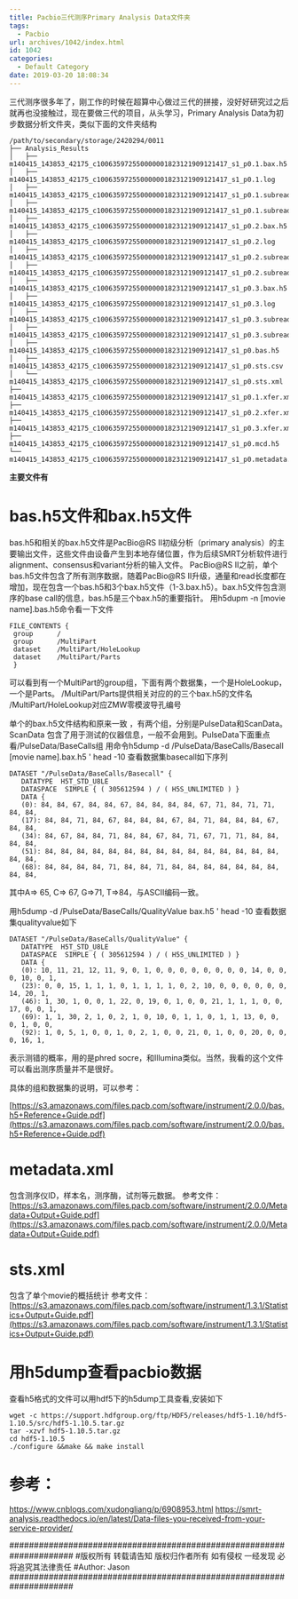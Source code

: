 ```yaml
---
title: Pacbio三代测序Primary Analysis Data文件夹
tags:
  - Pacbio
url: archives/1042/index.html
id: 1042
categories:
  - Default Category
date: 2019-03-20 18:08:34
---
```


三代测序很多年了，刚工作的时候在超算中心做过三代的拼接，没好好研究过之后就再也没接触过，现在要做三代的项目，从头学习，Primary Analysis Data为初步数据分析文件夹，类似下面的文件夹结构

```
/path/to/secondary/storage/2420294/0011
├── Analysis_Results
│   ├── m140415_143853_42175_c100635972550000001823121909121417_s1_p0.1.bax.h5
│   ├── m140415_143853_42175_c100635972550000001823121909121417_s1_p0.1.log
│   ├── m140415_143853_42175_c100635972550000001823121909121417_s1_p0.1.subreads.fasta
│   ├── m140415_143853_42175_c100635972550000001823121909121417_s1_p0.1.subreads.fastq
│   ├── m140415_143853_42175_c100635972550000001823121909121417_s1_p0.2.bax.h5
│   ├── m140415_143853_42175_c100635972550000001823121909121417_s1_p0.2.log
│   ├── m140415_143853_42175_c100635972550000001823121909121417_s1_p0.2.subreads.fasta
│   ├── m140415_143853_42175_c100635972550000001823121909121417_s1_p0.2.subreads.fastq
│   ├── m140415_143853_42175_c100635972550000001823121909121417_s1_p0.3.bax.h5
│   ├── m140415_143853_42175_c100635972550000001823121909121417_s1_p0.3.log
│   ├── m140415_143853_42175_c100635972550000001823121909121417_s1_p0.3.subreads.fasta
│   ├── m140415_143853_42175_c100635972550000001823121909121417_s1_p0.3.subreads.fastq
│   ├── m140415_143853_42175_c100635972550000001823121909121417_s1_p0.bas.h5
│   ├── m140415_143853_42175_c100635972550000001823121909121417_s1_p0.sts.csv
│   └── m140415_143853_42175_c100635972550000001823121909121417_s1_p0.sts.xml
├── m140415_143853_42175_c100635972550000001823121909121417_s1_p0.1.xfer.xml
├── m140415_143853_42175_c100635972550000001823121909121417_s1_p0.2.xfer.xml
├── m140415_143853_42175_c100635972550000001823121909121417_s1_p0.3.xfer.xml
├── m140415_143853_42175_c100635972550000001823121909121417_s1_p0.mcd.h5
└── m140415_143853_42175_c100635972550000001823121909121417_s1_p0.metadata.xml
```




**主要文件有**

# bas.h5文件和bax.h5文件

bas.h5和相关的bax.h5文件是PacBio@RS II初级分析（primary analysis）的主要输出文件，这些文件由设备产生到本地存储位置，作为后续SMRT分析软件进行alignment、consensus和variant分析的输入文件。
PacBio@RS II之前，单个bas.h5文件包含了所有测序数据，随着PacBio@RS II升级，通量和read长度都在增加，现在包含一个bas.h5和3个bax.h5文件（1-3.bax.h5）。bax.h5文件包含测序的base call的信息，bas.h5是三个bax.h5的重要指针。
用h5dupm -n [movie name].bas.h5命令看一下文件

```
FILE_CONTENTS {
 group      /
 group      /MultiPart
 dataset    /MultiPart/HoleLookup
 dataset    /MultiPart/Parts
 }
```



可以看到有一个MultiPart的group组，下面有两个数据集，一个是HoleLookup，一个是Parts。
/MultiPart/Parts提供相关对应的的三个bax.h5的文件名
/MultiPart/HoleLookup对应ZMW零模波导孔编号

单个的bax.h5文件结构和原来一致 ，有两个组，分别是PulseData和ScanData。ScanData
包含了用于测试的仪器信息，一般不会用到。PulseData下面重点看/PulseData/BaseCalls组
用命令h5dump -d /PulseData/BaseCalls/Basecall [movie name].bax.h5 ' head -10 查看数据集basecall如下序列

```
DATASET "/PulseData/BaseCalls/Basecall" {
   DATATYPE  H5T_STD_U8LE
   DATASPACE  SIMPLE { ( 305612594 ) / ( H5S_UNLIMITED ) }
   DATA {
   (0): 84, 84, 67, 84, 84, 67, 84, 84, 84, 84, 67, 71, 84, 71, 71, 84, 84,
   (17): 84, 84, 71, 84, 67, 84, 84, 84, 67, 84, 71, 84, 84, 84, 67, 84, 84,
   (34): 84, 67, 84, 84, 71, 84, 84, 67, 84, 71, 67, 71, 71, 84, 84, 84, 84,
   (51): 84, 84, 84, 84, 84, 84, 84, 84, 84, 84, 84, 84, 84, 84, 84, 84, 84,
   (68): 84, 84, 84, 84, 71, 84, 84, 71, 84, 84, 84, 84, 84, 84, 84, 84, 84,
```




其中A=> 65, C=> 67, G=>71, T=>84，与ASCII编码一致。

用h5dump -d /PulseData/BaseCalls/QualityValue bax.h5 ' head -10 查看数据集qualityvalue如下

```
DATASET "/PulseData/BaseCalls/QualityValue" {
   DATATYPE  H5T_STD_U8LE
   DATASPACE  SIMPLE { ( 305612594 ) / ( H5S_UNLIMITED ) }
   DATA {
   (0): 10, 11, 21, 12, 11, 9, 0, 1, 0, 0, 0, 0, 0, 0, 0, 0, 14, 0, 0, 0, 10, 0, 1,
   (23): 0, 0, 15, 1, 1, 1, 0, 1, 1, 1, 1, 0, 2, 10, 0, 0, 0, 0, 0, 0, 14, 20, 1,
   (46): 1, 30, 1, 0, 0, 1, 22, 0, 19, 0, 1, 0, 0, 21, 1, 1, 1, 0, 0, 17, 0, 0, 1,
   (69): 1, 1, 30, 2, 1, 0, 2, 1, 0, 10, 0, 1, 1, 0, 1, 1, 13, 0, 0, 0, 1, 0, 0,
   (92): 1, 0, 5, 1, 0, 0, 1, 0, 2, 1, 0, 0, 21, 0, 1, 0, 0, 20, 0, 0, 0, 16, 1,
```




表示测错的概率，用的是phred socre，和Illumina类似。当然，我看的这个文件可以看出测序质量并不是很好。

具体的组和数据集的说明，可以参考：

[https://s3.amazonaws.com/files.pacb.com/software/instrument/2.0.0/bas.h5+Reference+Guide.pdf](https://s3.amazonaws.com/files.pacb.com/software/instrument/2.0.0/bas.h5+Reference+Guide.pdf)

# metadata.xml

包含测序仪ID，样本名，测序酶，试剂等元数据。
参考文件：[https://s3.amazonaws.com/files.pacb.com/software/instrument/2.0.0/Metadata+Output+Guide.pdf](https://s3.amazonaws.com/files.pacb.com/software/instrument/2.0.0/Metadata+Output+Guide.pdf)

# sts.xml

包含了单个movie的概括统计
参考文件：[https://s3.amazonaws.com/files.pacb.com/software/instrument/1.3.1/Statistics+Output+Guide.pdf](https://s3.amazonaws.com/files.pacb.com/software/instrument/1.3.1/Statistics+Output+Guide.pdf)

# 用h5dump查看pacbio数据

查看h5格式的文件可以用hdf5下的h5dump工具查看,安装如下

```
wget -c https://support.hdfgroup.org/ftp/HDF5/releases/hdf5-1.10/hdf5-1.10.5/src/hdf5-1.10.5.tar.gz
tar -xzvf hdf5-1.10.5.tar.gz
cd hdf5-1.10.5  
./configure &&make && make install
```




# 参考：

https://www.cnblogs.com/xudongliang/p/6908953.html
https://smrt-analysis.readthedocs.io/en/latest/Data-files-you-received-from-your-service-provider/

\#####################################################################
\#版权所有 转载请告知 版权归作者所有 如有侵权 一经发现 必将追究其法律责任
\#Author: Jason
\#####################################################################